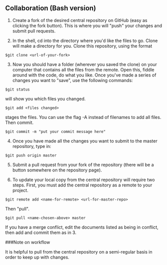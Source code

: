 Collaboration (Bash version)
---------------------------

1. Create a fork of the desired central repository on GitHub (easy as clicking 
the fork button).  This is where you will "push" your changes and submit pull
requests.  

2. In the shell, cd into the directory where you'd like the files 
to go.  Clone will make a directory for you.  Clone this repository, using the format 
~~~
$git clone <url-of-your-fork>
~~~

3.  Now you should have a folder (wherever you saved the clone) on your computer 
that contains all the files from the remote.  Open this, fiddle around with the code, 
do what you like.  Once you've made a series of changes you want to "save", use the 
following commands:
~~~
$git status
~~~
will show you which files you changed.  
~~~
$git add <files changed>
~~~
stages the files.  You can use the flag -A instead of filenames to add all files.  
Then commit.  
~~~
$git commit -m "put your commit message here"
~~~

4.  Once you have made all the changes you want to submit to the master repository, 
type in:
~~~
$git push origin master
~~~ 

5. Submit a pull request from your fork of the repository (there will be a button 
somewhere on the repository page).  

6. To update your local copy from the central repository will require two steps.  First, you must 
add the central repository as a remote to your project.  
~~~
$git remote add <name-for-remote> <url-for-master-repo>
~~~ 
Then "pull".  
~~~
$git pull <name-chosen-above> master
~~~ 

If you have a merge conflict, edit the documents listed as being in conflict, then 
add and commit them as in 3.  

###Note on workflow

It is helpful to pull from the central repository 
on a semi-regular basis in order to keep up with 
changes.  